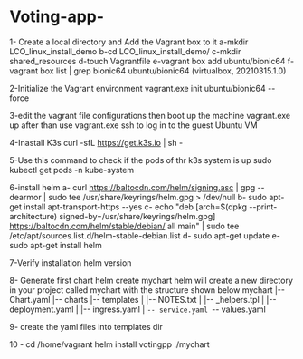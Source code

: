 # Voting-app-
1- Create a local directory and Add the Vagrant box to it
a-mkdir LCO_linux_install_demo
b-cd LCO_linux_install_demo/
c-mkdir shared_resources
d-touch Vagrantfile
e-vagrant box add ubuntu/bionic64
f-vagrant box list | grep bionic64
ubuntu/bionic64     (virtualbox, 20210315.1.0)

2-Initialize the Vagrant environment 
vagrant.exe init ubuntu/bionic64 --force 

3-edit the vagrant file configurations then boot up the machine
vagrant.exe up
after than use vagrant.exe ssh to log in to the guest Ubuntu VM

4-Inastall K3s 
curl -sfL https://get.k3s.io | sh -

5-Use this command to check if the pods of thr k3s system is up
sudo kubectl get pods -n kube-system

6-install helm 
a- curl https://baltocdn.com/helm/signing.asc | gpg --dearmor | sudo tee /usr/share/keyrings/helm.gpg > /dev/null
b- sudo apt-get install apt-transport-https --yes
c- echo "deb [arch=$(dpkg --print-architecture) signed-by=/usr/share/keyrings/helm.gpg] https://baltocdn.com/helm/stable/debian/ all main" | sudo tee /etc/apt/sources.list.d/helm-stable-debian.list
d- sudo apt-get update
e- sudo apt-get install helm

7-Verify installation 
helm version

8- Generate first chart
helm create mychart
helm will create a new directory in your project called mychart with the structure shown below
mychart
|-- Chart.yaml
|-- charts
|-- templates
|   |-- NOTES.txt
|   |-- _helpers.tpl
|   |-- deployment.yaml
|   |-- ingress.yaml
|   `-- service.yaml
`-- values.yaml

9- create the yaml files into templates dir 

10 - cd /home/vagrant
helm install votingpp ./mychart
